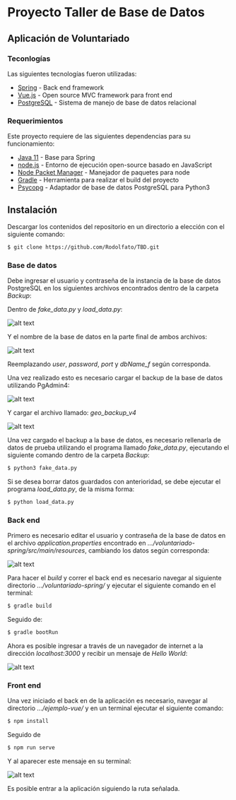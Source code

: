 # Proyecto Taller de Base de Datos
## Aplicación de Voluntariado

### Teconlogías
Las siguientes tecnologías fueron utilizadas:
* [Spring] - Back end framework
* [Vue.js] - Open source MVC framework para front end
* [PostgreSQL] - Sistema de manejo de base de datos relacional

### Requerimientos

Este proyecto requiere de las siguientes dependencias para su funcionamiento:

* [Java 11] - Base para Spring 
* [node.js] - Entorno de ejecución open-source basado en JavaScript 
* [Node Packet Manager] - Manejador de paquetes para node
* [Gradle] - Herramienta para realizar el build del proyecto
* [Psycopg] - Adaptador de base de datos PostgreSQL para Python3

## Instalación
Descargar los contenidos del repositorio en un directorio a elección con el siguiente comando:

```sh
$ git clone https://github.com/Rodolfato/TBD.git
```
### Base de datos

Debe ingresar el usuario y contraseña de la instancia de la base de datos PostgreSQL en los siguientes archivos encontrados dentro de la carpeta *Backup*:

Dentro de *fake_data.py* y *load_data.py*:

![alt text](https://imgur.com/jKDmWMo.png)

Y el nombre de la base de datos en la parte final de ambos archivos:

![alt text](https://imgur.com/gZmXm1c.png)

Reemplazando *user*, *password*, *port* y *dbName_f* según corresponda.

Una vez realizado esto es necesario cargar el backup de la base de datos utilizando PgAdmin4:

![alt text](https://i.imgur.com/NQxSurt.png)

Y cargar el archivo llamado: *geo_backup_v4*

![alt text](https://i.imgur.com/kSmqo5V.png)

Una vez cargado el backup a la base de datos, es necesario rellenarla de datos de prueba utilizando el programa llamado *fake_data.py*, ejecutando el siguiente comando dentro de la carpeta *Backup*:

```sh
$ python3 fake_data.py
```

Si se desea borrar datos guardados con anterioridad, se debe ejecutar el programa *load_data.py*, de la misma forma:

```sh
$ python load_data.py
```
### Back end

Primero es necesario editar el usuario y contraseña de la base de datos en el archivo *application.properties* encontrado en *.../voluntariado-spring/src/main/resources*, cambiando los datos según corresponda:

![alt text](https://imgur.com/0OKPujz.png)

Para hacer el *build* y correr el back end es necesario navegar al siguiente directorio *.../voluntariado-spring/* y ejecutar el siguiente comando en el terminal:

```sh
$ gradle build
```

Seguido de:

```sh
$ gradle bootRun
```

Ahora es posible ingresar a través de un navegador de internet a la dirección *localhost:3000* y recibir un mensaje de *Hello World*:

![alt text](https://imgur.com/2E9nplh.png)

### Front end

Una vez iniciado el back en de la aplicación es necesario, navegar al directorio *.../ejemplo-vue/* y en un terminal ejecutar el siguiente comando:

```sh
$ npm install
```

Seguido de

```sh
$ npm run serve
```

Y al aparecer este mensaje en su terminal:

![alt text](https://imgur.com/qXB0yQs.png)

Es posible entrar a la aplicación siguiendo la ruta señalada.



[//]: # (These are reference links used in the body of this note and get stripped out when the markdown processor does its job. There is no need to format nicely because it shouldn't be seen. Thanks SO - http://stackoverflow.com/questions/4823468/store-comments-in-markdown-syntax)


   [Java 11]: <https://openjdk.java.net/projects/jdk/11/>
   [Node Packet Manager]: <https://www.npmjs.com/>
   [Gradle]: <https://gradle.org/>
   [Psycopg]: <https://www.psycopg.org/>
   [Spring]: <https://spring.io/>
   [Vue.js]: <https://vuejs.org/>
   [node.js]: <http://nodejs.org>
   [PostgreSQL]: <https://www.postgresql.org/>

